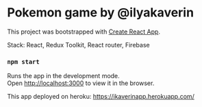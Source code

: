 # Pokemon game by @ilyakaverin

This project was bootstrapped with [Create React App](https://github.com/facebook/create-react-app).

Stack: React, Redux Toolkit, React router, Firebase

### `npm start`

Runs the app in the development mode.\
Open [http://localhost:3000](http://localhost:3000) to view it in the browser.

This app deployed on heroku:
https://ikaverinapp.herokuapp.com/

